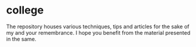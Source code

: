 # college

  The repository houses various techniques, tips and articles for the sake of my and your remembrance.
  I hope you benefit from the material presented in the same.
